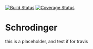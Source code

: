 [![Build Status](https://travis-ci.org/mindjun/Schrodinger.svg?branch=develop)](https://travis-ci.org/mindjun/Schrodinger)
[![Coverage Status](https://coveralls.io/repos/github/mindjun/Schrodinger/badge.svg)](https://coveralls.io/github/mindjun/Schrodinger)

# Schrodinger
this is a placeholder, and test if for travis
